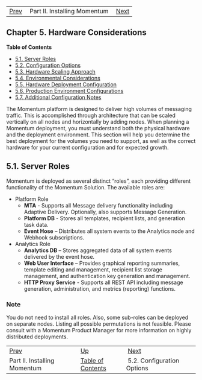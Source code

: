 |     |     |     |
| --- | --- | --- |
| [Prev](p.installing)  | Part II. Installing Momentum |  [Next](hardware.config_options) |
## Chapter 5. Hardware Considerations
**Table of Contents**

* [5.1\. Server Roles](hardware.requirements#hardware.server_roles)
* [5.2\. Configuration Options](hardware.config_options)
* [5.3\. Hardware Scaling Approach](hardware.scaling)
* [5.4\. Environmental Considerations](hardware.environmental)
* [5.5\. Hardware Deployment Configuration](hardware.config)
* [5.6\. Production Environment Configurations](production.config)
* [5.7\. Additional Configuration Notes](addl.config.notes)

The Momentum platform is designed to deliver high volumes of messaging traffic. This is accomplished through architecture that can be scaled vertically on all nodes and horizontally by adding nodes. When planning a Momentum deployment, you must understand both the physical hardware and the deployment environment. This section will help you determine the best deployment for the volumes you need to support, as well as the correct hardware for your current configuration and for expected growth.
## 5.1. Server Roles
Momentum is deployed as several distinct “roles”, each providing different functionality of the Momentum Solution. The available roles are:
*   Platform Role
    *   **MTA** - Supports all Message delivery functionality including Adaptive Delivery. Optionally, also supports Message Generation.
    *   **Platform DB**    - Stores all templates, recipient lists, and generation task data.
    *   **Event Hose**      – Distributes all system events to the Analytics node and Webhook subscriptions.
*   Analytics Role
    *   **Analytics DB**    – Stores aggregated data of all system events delivered by the event hose.
    *   **Web User Interface**                – Provides graphical reporting summaries, template editing and management, recipient list storage management, and authentication key generation and management.
    *   **HTTP Proxy Service**               - Supports all REST API including message generation, administration, and metrics (reporting) functions.
### Note
You do not need to install all roles. Also, some sub-roles can be deployed on separate nodes. Listing all possible permutations is not feasible. Please consult with a Momentum Product Manager for more information on highly distributed deployments.

|     |     |     |
| --- | --- | --- |
| [Prev](p.installing)  | [Up](p.installing) |  [Next](hardware.config_options) |
| Part II. Installing Momentum  | [Table of Contents](index) |  5.2. Configuration Options |
